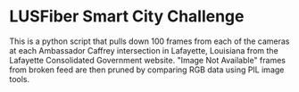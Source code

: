 # LUSFiber Smart City Challenge

This is a python script that pulls down 100 frames from each of the cameras at each Ambassador Caffrey intersection in Lafayette, Louisiana from the Lafayette Consolidated Government website. "Image Not Available" frames from broken feed are then pruned by comparing RGB data using PIL image tools.  


